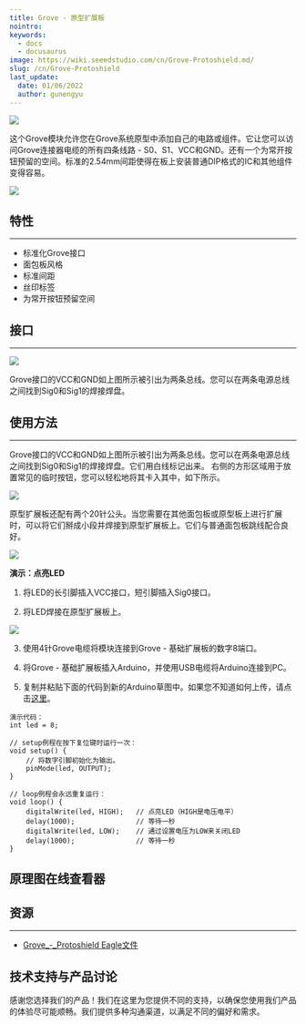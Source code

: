 ```yaml
---
title: Grove - 原型扩展板
nointro:
keywords:
  - docs
  - docusaurus
image: https://wiki.seeedstudio.com/cn/Grove-Protoshield.md/
slug: /cn/Grove-Protoshield
last_update:
  date: 01/06/2022
  author: gunengyu
---
```

![](https://files.seeedstudio.com/wiki/Grove-Protoshield/img/Proto1.jpg)

这个Grove模块允许您在Grove系统原型中添加自己的电路或组件。它让您可以访问Grove连接器电缆的所有四条线路 - S0、S1、VCC和GND。还有一个为常开按钮预留的空间。标准的2.54mm间距使得在板上安装普通DIP格式的IC和其他组件变得容易。

[![](https://files.seeedstudio.com/wiki/Seeed-WiKi/docs/images/300px-Get_One_Now_Banner-ragular.png)](https://www.seeedstudio.com/Grove-Protoshield-p-772.html)

## 特性

---

* 标准化Grove接口
* 面包板风格
* 标准间距
* 丝印标签
* 为常开按钮预留空间

## 接口

---
![](https://files.seeedstudio.com/wiki/Grove-Protoshield/img/Grove-Protoshield_Interface_1.jpg)

Grove接口的VCC和GND如上图所示被引出为两条总线。您可以在两条电源总线之间找到Sig0和Sig1的焊接焊盘。

## 使用方法

---
Grove接口的VCC和GND如上图所示被引出为两条总线。您可以在两条电源总线之间找到Sig0和Sig1的焊接焊盘。它们用白线标记出来。
右侧的方形区域用于放置常见的临时按钮，您可以轻松地将其卡入其中，如下所示。

![](https://files.seeedstudio.com/wiki/Grove-Protoshield/img/Protoshield1.jpg)

原型扩展板还配有两个20针公头。当您需要在其他面包板或原型板上进行扩展时，可以将它们掰成小段并焊接到原型扩展板上。它们与普通面包板跳线配合良好。

![](https://files.seeedstudio.com/wiki/Grove-Protoshield/img/Protoshield2.jpg)

**演示：点亮LED**

1. 将LED的长引脚插入VCC接口，短引脚插入Sig0接口。

2. 将LED焊接在原型扩展板上。

![](https://files.seeedstudio.com/wiki/Grove-Protoshield/img/Proshield3.jpg)

3. 使用4针Grove电缆将模块连接到Grove - 基础扩展板的数字8端口。

4. 将Grove - 基础扩展板插入Arduino，并使用USB电缆将Arduino连接到PC。

5. 复制并粘贴下面的代码到新的Arduino草图中。如果您不知道如何上传，请点击[这里](https://wiki.seeedstudio.com/cn/Upload_Code)。

```
演示代码：
int led = 8;

// setup例程在按下复位键时运行一次：
void setup() {
    // 将数字引脚初始化为输出。
    pinMode(led, OUTPUT);
}

// loop例程会永远重复运行：
void loop() {
    digitalWrite(led, HIGH);   // 点亮LED（HIGH是电压电平）
    delay(1000);               // 等待一秒
    digitalWrite(led, LOW);    // 通过设置电压为LOW来关闭LED
    delay(1000);               // 等待一秒
}
```

## 原理图在线查看器

<div className="altium-ecad-viewer" data-project-src="https://files.seeedstudio.com/wiki/Grove-Protoshield/res/Grove-Protoshield_v1.0_Source_File.zip" style={{borderRadius: '0px 0px 4px 4px', height: 500, borderStyle: 'solid', borderWidth: 1, borderColor: 'rgb(241, 241, 241)', overflow: 'hidden', maxWidth: 1280, maxHeight: 700, boxSizing: 'border-box'}}>
</div>

## 资源

---
* [Grove_-_Protoshield Eagle文件](https://files.seeedstudio.com/wiki/Grove-Protoshield/res/Grove-Protoshield_v1.0_Source_File.zip)

## 技术支持与产品讨论

感谢您选择我们的产品！我们在这里为您提供不同的支持，以确保您使用我们产品的体验尽可能顺畅。我们提供多种沟通渠道，以满足不同的偏好和需求。

<div class="button_tech_support_container">
<a href="https://forum.seeedstudio.com/" class="button_forum"></a> 
<a href="https://www.seeedstudio.com/contacts" class="button_email"></a>
</div>

<div class="button_tech_support_container">
<a href="https://discord.gg/eWkprNDMU7" class="button_discord"></a> 
<a href="https://github.com/Seeed-Studio/wiki-documents/discussions/69" class="button_discussion"></a>
</div>